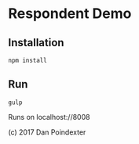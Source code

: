 # Respondent Demo

## Installation
`npm install`

## Run

`gulp`

Runs on localhost://8008

(c) 2017 Dan Poindexter